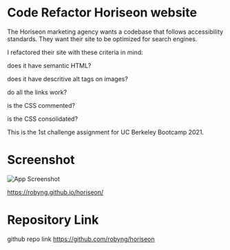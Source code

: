 # Code Refactor Horiseon website

The Horiseon marketing agency wants a codebase that follows accessibility standards. They want their site to be optimized for search engines. 

I refactored their site with these criteria in mind: 

does it have semantic HTML?

does it have descritive alt tags on images?

do all the links work?

is the CSS commented?

is the CSS consolidated?


This is the 1st challenge assignment for UC Berkeley Bootcamp 2021.

# Screenshot

![App Screenshot](./assets/images/screenshot-horiseon.png)

https://robyng.github.io/horiseon/

# Repository Link

github repo link https://github.com/robyng/horiseon 
